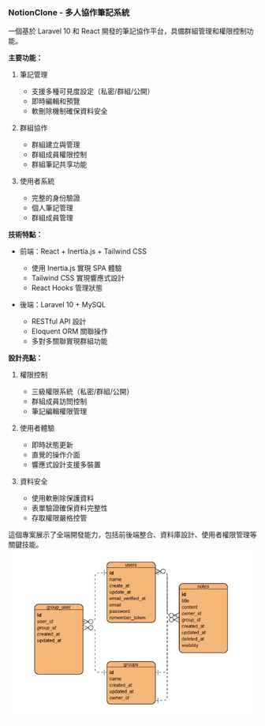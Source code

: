 ### NotionClone - 多人協作筆記系統
一個基於 Laravel 10 和 React 開發的筆記協作平台，具備群組管理和權限控制功能。

**主要功能：**
1. 筆記管理
   - 支援多種可見度設定（私密/群組/公開）
   - 即時編輯和預覽
   - 軟刪除機制確保資料安全

2. 群組協作
   - 群組建立與管理
   - 群組成員權限控制
   - 群組筆記共享功能

3. 使用者系統
   - 完整的身份驗證
   - 個人筆記管理
   - 群組成員管理

**技術特點：**
- 前端：React + Inertia.js + Tailwind CSS
  - 使用 Inertia.js 實現 SPA 體驗
  - Tailwind CSS 實現響應式設計
  - React Hooks 管理狀態

- 後端：Laravel 10 + MySQL
  - RESTful API 設計
  - Eloquent ORM 關聯操作
  - 多對多關聯實現群組功能

**設計亮點：**
1. 權限控制
   - 三級權限系統（私密/群組/公開）
   - 群組成員訪問控制
   - 筆記編輯權限管理

2. 使用者體驗
   - 即時狀態更新
   - 直覺的操作介面
   - 響應式設計支援多裝置

3. 資料安全
   - 使用軟刪除保護資料
   - 表單驗證確保資料完整性
   - 存取權限嚴格控管

這個專案展示了全端開發能力，包括前後端整合、資料庫設計、使用者權限管理等關鍵技能。
![ERD](ERD.png)

